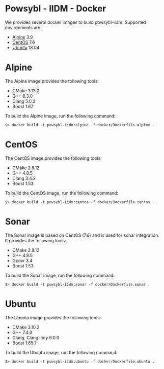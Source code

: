 # Powsybl - IIDM - Docker

We provides several docker images to build powsybl-iidm. Supported environments are:
- [Alpine](https://alpinelinux.org) 3.9
- [CentOS](https://www.centos.org) 7.6
- [Ubuntu](https://alpinelinux.org) 18.04

# Alpine

The Alpine image provides the following tools:
- CMake 3.13.0
- G++ 8.3.0
- Clang 5.0.2
- Boost 1.67

To build the Alpine image, run the following command:
```
$> docker build -t powsybl-iidm:alpine -f docker/Dockerfile.alpine .
```

# CentOS

The CentOS image provides the following tools:
- CMake 2.8.12
- G++ 4.8.5
- Clang 3.4.2
- Boost 1.53

To build the CentOS image, run the following command:
```
$> docker build -t powsybl-iidm:centos -f docker/Dockerfile.centos .
```

# Sonar
The Sonar image is based on CentOS (7.6) and is used for sonar integration. It provides the following tools:
- CMake 2.8.12
- G++ 4.8.5
- Gcovr 3.4
- Boost 1.53

To build the Sonar image, run the following command:
```
$> docker build -t powsybl-iidm:sonar -f docker/Dockerfile.sonar .
```

# Ubuntu

The Ubuntu image provides the following tools:
- CMake 3.10.2
- G++ 7.4.0
- Clang, Clang-tidy 6.0.0
- Boost 1.65.1

To build the Ubuntu image, run the following command:
```
$> docker build -t powsybl-iidm:ubuntu -f docker/Dockerfile.ubuntu .
```
